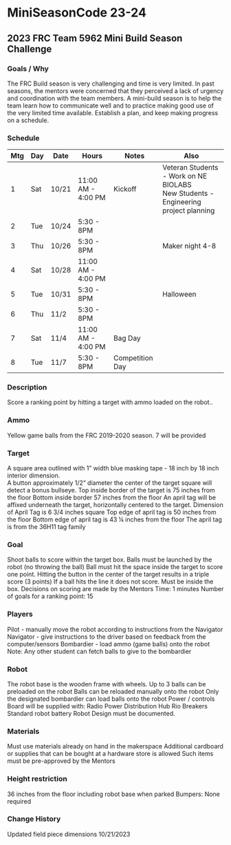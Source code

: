 # MiniSeasonCode 23-24

## 2023 FRC Team 5962  Mini Build Season Challenge


### Goals / Why
The FRC Build season is very challenging and time is very limited.  In past seasons, the mentors were concerned that they perceived a lack of urgency and coordination with the team members.
A mini-build season is to help the team learn how to communicate well and to practice making good use of the very limited time available.  Establish a plan, and keep making progress on a schedule.


### Schedule
|Mtg|Day|Date|Hours|Notes|Also|
| --- | --- | --- | --- | --- | --- |
|1|Sat|10/21|11:00 AM - 4:00 PM|Kickoff|Veteran Students - Work on NE BIOLABS<br/>New Students - Engineering project planning|
|2|Tue|10/24|5:30 - 8PM| | |
|3|Thu|10/26|5:30 - 8PM| |Maker night 4-8|
|4|Sat|10/28|11:00 AM - 4:00 PM| | |
|5|Tue|10/31|5:30 - 8PM| |Halloween|
|6|Thu|11/2|5:30 - 8PM| | |
|7|Sat|11/4|11:00 AM - 4:00 PM|Bag Day| |
|8|Tue|11/7|5:30 - 8PM|Competition Day| |


### Description
Score a ranking point by hitting a target with ammo loaded on the robot..

### Ammo
Yellow game balls from the FRC 2019-2020 season. 7 will be provided

### Target
A square area outlined with 1” width blue masking tape - 18 inch by 18 inch interior dimension.  
A button approximately 1/2“ diameter the center of the target square will detect a bonus bullseye.
Top inside border of the target is 75 inches from the floor
Bottom inside border 57 inches from the floor
An april tag will be affixed underneath the target, horizontally centered to the target. 
Dimension of April Tag is 6 3/4 inches square
Top edge of april tag is 50 inches from the floor
Bottom edge of april tag is 43 ¼ inches from the floor
The april tag is from the 36H11 tag family

### Goal
Shoot balls to score within the target box.
Balls must be launched by the robot (no throwing the ball)
Ball must hit the space inside the target to score one point.
Hitting the button in the center of the target results in a triple score (3 points)
If a ball hits the line it does not score.  Must be inside the box.
Decisions on scoring are made by the Mentors
Time: 1 minutes
Number of goals for a ranking point: 15

### Players
Pilot - manually move the robot according to instructions from the Navigator
Navigator - give instructions to the driver based on feedback from the computer/sensors
Bombardier - load ammo (game balls) onto the robot
Note:  Any other student can fetch balls to give to the bombardier

### Robot
The robot base is the wooden frame with wheels.
Up to 3 balls can be preloaded on the robot 
Balls can be reloaded manually onto the robot
Only the designated bombardier can load balls onto the robot
Power / controls
	Board will be supplied with:
		Radio
		Power Distribution Hub
		Rio 
		Breakers
	Standard robot battery
Robot Design must be documented.

### Materials
Must use materials already on hand in the makerspace
Additional cardboard or supplies that can be bought at a hardware store is allowed
Such items must be pre-approved by the Mentors

### Height restriction
36 inches from the floor including robot base when parked
Bumpers:  None required


### Change History
Updated field piece dimensions 10/21/2023

